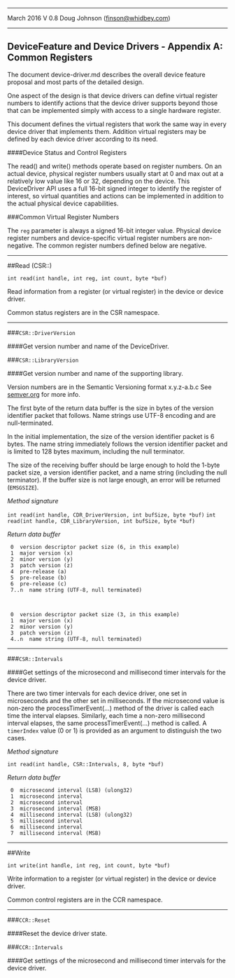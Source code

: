 
----------
March 2016 V 0.8  Doug Johnson (finson@whidbey.com) 

----------

## DeviceFeature and Device Drivers - Appendix A: Common Registers

The document device-driver.md describes the overall device feature proposal and most parts of the detailed design.

One aspect of the design is that device drivers can define virtual register numbers to identify actions that the device driver supports beyond those that can be implemented simply with access to a single hardware register.

This document defines the virtual registers that work the same way in every device driver that implements them.  Addition virtual registers may be defined by each device driver according to its need.

####Device Status and Control Registers

The read() and write() methods operate based on register numbers.  On an actual device, physical register numbers usually start at 0 and max out at a relatively low value like 16 or 32, depending on the device.  This DeviceDriver API uses a full 16-bit signed integer to identify the register of interest, so virtual quantities and actions can be implemented in addition to the actual physical device capabilities.

###Common Virtual Register Numbers

The `reg` parameter is always a signed 16-bit integer value.  Physical device register numbers and device-specific virtual register numbers are non-negative.  The common register numbers defined below are negative.

---
##Read (CSR::)

    int read(int handle, int reg, int count, byte *buf)

Read information from a register (or virtual register) in the device or device driver.  

Common status registers are in the CSR namespace.

---
###`CSR::DriverVersion`

####Get version number and name of the DeviceDriver.

###`CSR::LibraryVersion`

####Get version number and name of the supporting library.

Version numbers are in the Semantic Versioning format x.y.z-a.b.c  See [semver.org](http://semver.org) for more info.  

The first byte of the return data buffer is the size in bytes of the version identifier packet that follows.  Name strings use UTF-8 encoding and are null-terminated.

In the initial implementation, the size of the version identifier packet is 6 bytes.  The name string immediately follows the version identifier packet and is limited to 128 bytes maximum, including the null terminator.

The size of the receiving buffer should be large enough to hold the 1-byte packet size, a version identifier packet, and a name string (including the null terminator). If the buffer size is not large enough, an error will be returned (`EMSGSIZE`).

*Method signature*

`int read(int handle, CDR_DriverVersion, int bufSize, byte *buf)`
`int read(int handle, CDR_LibraryVersion, int bufSize, byte *buf)`

*Return data buffer*

     0  version descriptor packet size (6, in this example)
     1  major version (x)
     2  minor version (y)
     3  patch version (z)
     4  pre-release (a)
     5  pre-release (b)
     6  pre-release (c)
     7..n  name string (UTF-8, null terminated)



     0  version descriptor packet size (3, in this example)
     1  major version (x)
     2  minor version (y)
     3  patch version (z)
     4..n  name string (UTF-8, null terminated)

---
###`CSR::Intervals`

####Get settings of the microsecond and millisecond timer intervals for the device driver.

There are two timer intervals for each device driver, one set in microseconds and the other set in milliseconds.  If the microsecond value is non-zero the processTimerEvent(...) method of the driver is called each time the interval elapses.  Similarly, each time a non-zero millisecond interval elapses, the same processTimerEvent(...) method is called.  A `timerIndex` value (0 or 1) is provided as an argument to distinguish the two cases.

*Method signature*

`int read(int handle, CSR::Intervals, 8, byte *buf)`


*Return data buffer*

     0  microsecond interval (LSB) (ulong32)
     1  microsecond interval
     2  microsecond interval
     3  microsecond interval (MSB)
     4  millisecond interval (LSB) (ulong32)
     5  millisecond interval
     6  millisecond interval
     7  millisecond interval (MSB)

---
##Write

    int write(int handle, int reg, int count, byte *buf)

Write information to a register (or virtual register) in the device or device driver.  

Common control registers are in the CCR namespace.

---
###`CCR::Reset`

####Reset the device driver state.

###`CCR::Intervals`

####Get settings of the microsecond and millisecond timer intervals for the device driver.
